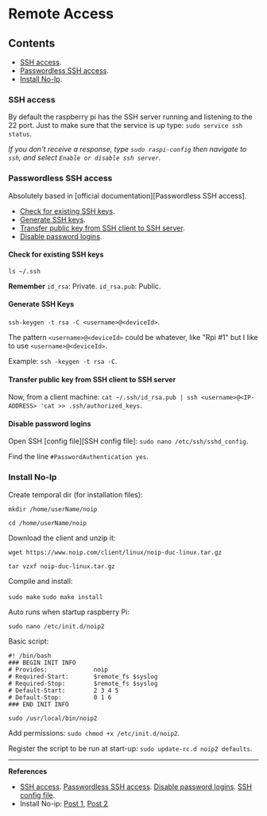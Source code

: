 # Remote Access

## Contents
- [SSH access](#ssh-access).
- [Passwordless SSH access](#passwordless-ssh-access).
- [Install No-Ip](#install-no-ip).

### SSH access

By default the raspberry pi has the SSH server running and listening to the 22 port. Just to make sure that the service is up type: `sudo service ssh status`.

*If you don't receive a response, type `sudo raspi-config` then navigate to `ssh`, and select `Enable or disable ssh server`.*


### Passwordless SSH access
Absolutely based in [official documentation][Passwordless SSH access].

- [Check for existing SSH keys](#check-for-existing-ssh-keys).
- [Generate SSH keys](#generate-ssh-keys).
- [Transfer public key from SSH client to SSH server](transfer-public-key-from-ssh-client-to-ssh-server).
- [Disable password logins](#disable-password-logins).

#### Check for existing SSH keys
`ls ~/.ssh`

**Remember**
`id_rsa`: Private.
`id_rsa.pub`: Public.

#### Generate SSH Keys

`ssh-keygen -t rsa -C <username>@<deviceId>`.

The  pattern `<username>@<deviceId>` could be whatever, like "Rpi #1" but I like to use `<username>@<deviceId>`.

Example: `ssh -keygen -t rsa -C`.

#### Transfer public key from SSH client to SSH server

Now, from a client machine:
`cat ~/.ssh/id_rsa.pub | ssh <username>@<IP-ADDRESS> 'cat >> .ssh/authorized_keys`.

#### Disable password logins

Open SSH [config file][SSH config file]:
`sudo nano /etc/ssh/sshd_config`.

Find the line `#PasswordAuthentication yes`.


### Install No-Ip

Create temporal dir (for installation files):

`mkdir /home/userName/noip`

`cd /home/userName/noip`

Download the client and unzip it:

`wget https://www.noip.com/client/linux/noip-duc-linux.tar.gz`

`tar vzxf noip-duc-linux.tar.gz`

Compile and install:

`sudo make`
`sudo make install`

Auto runs when startup raspberry Pi:

`sudo nano /etc/init.d/noip2`

Basic script:

```
#! /bin/bash
### BEGIN INIT INFO
# Provides:             noip
# Required-Start:       $remote_fs $syslog
# Required-Stop:        $remote_fs $syslog
# Default-Start:        2 3 4 5
# Default-Stop:         0 1 6
### END INIT INFO

sudo /usr/local/bin/noip2
```

Add permissions: `sudo chmod +x /etc/init.d/noip2`.

Register the script to be run at start-up: `sudo update-rc.d noip2 defaults`.

- - -

**References**
- [SSH access](https://www.raspberrypi.org/documentation/remote-access/ssh/README.md).
[Passwordless SSH access](https://www.raspberrypi.org/documentation/remote-access/ssh/passwordless.md).
[Disable password logins](http://raspberrypi.stackexchange.com/a/1687).
[SSH config file](http://www.tldp.org/LDP/solrhe/Securing-Optimizing-Linux-RH-Edition-v1.3/chap15sec122.html).
- Install No-ip: [Post 1](http://raspberrypihelp.net/tutorials/29-raspberry-pi-no-ip-tutorial), [Post 2](http://www.stuffaboutcode.com/2012/06/raspberry-pi-run-program-at-start-up.html)